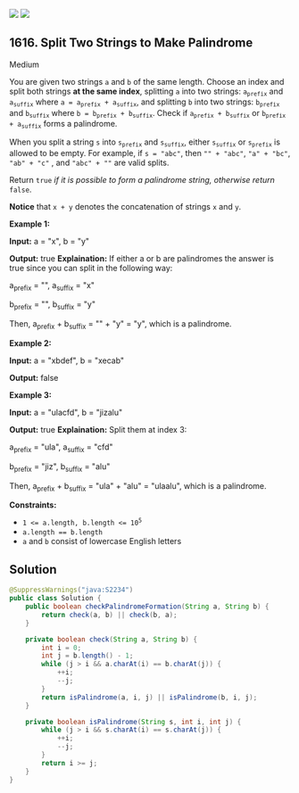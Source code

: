 [![](https://img.shields.io/github/stars/javadev/LeetCode-in-Java?label=Stars&style=flat-square)](https://github.com/javadev/LeetCode-in-Java)
[![](https://img.shields.io/github/forks/javadev/LeetCode-in-Java?label=Fork%20me%20on%20GitHub%20&style=flat-square)](https://github.com/javadev/LeetCode-in-Java/fork)

## 1616\. Split Two Strings to Make Palindrome

Medium

You are given two strings `a` and `b` of the same length. Choose an index and split both strings **at the same index**, splitting `a` into two strings: <code>a<sub>prefix</sub></code> and <code>a<sub>suffix</sub></code> where <code>a = a<sub>prefix</sub> + a<sub>suffix</sub></code>, and splitting `b` into two strings: <code>b<sub>prefix</sub></code> and <code>b<sub>suffix</sub></code> where <code>b = b<sub>prefix</sub> + b<sub>suffix</sub></code>. Check if <code>a<sub>prefix</sub> + b<sub>suffix</sub></code> or <code>b<sub>prefix</sub> + a<sub>suffix</sub></code> forms a palindrome.

When you split a string `s` into <code>s<sub>prefix</sub></code> and <code>s<sub>suffix</sub></code>, either <code>s<sub>suffix</sub></code> or <code>s<sub>prefix</sub></code> is allowed to be empty. For example, if `s = "abc"`, then `"" + "abc"`, `"a" + "bc"`, `"ab" + "c"` , and `"abc" + ""` are valid splits.

Return `true` _if it is possible to form_ _a palindrome string, otherwise return_ `false`.

**Notice** that `x + y` denotes the concatenation of strings `x` and `y`.

**Example 1:**

**Input:** a = "x", b = "y"

**Output:** true **Explaination:** If either a or b are palindromes the answer is true since you can split in the following way: 

a<sub>prefix</sub> = "", a<sub>suffix</sub> = "x" 

b<sub>prefix</sub> = "", b<sub>suffix</sub> = "y" 

Then, a<sub>prefix</sub> + b<sub>suffix</sub> = "" + "y" = "y", which is a palindrome.

**Example 2:**

**Input:** a = "xbdef", b = "xecab"

**Output:** false

**Example 3:**

**Input:** a = "ulacfd", b = "jizalu"

**Output:** true **Explaination:** Split them at index 3: 

a<sub>prefix</sub> = "ula", a<sub>suffix</sub> = "cfd" 

b<sub>prefix</sub> = "jiz", b<sub>suffix</sub> = "alu" 

Then, a<sub>prefix</sub> + b<sub>suffix</sub> = "ula" + "alu" = "ulaalu", which is a palindrome.

**Constraints:**

*   <code>1 <= a.length, b.length <= 10<sup>5</sup></code>
*   `a.length == b.length`
*   `a` and `b` consist of lowercase English letters

## Solution

```java
@SuppressWarnings("java:S2234")
public class Solution {
    public boolean checkPalindromeFormation(String a, String b) {
        return check(a, b) || check(b, a);
    }

    private boolean check(String a, String b) {
        int i = 0;
        int j = b.length() - 1;
        while (j > i && a.charAt(i) == b.charAt(j)) {
            ++i;
            --j;
        }
        return isPalindrome(a, i, j) || isPalindrome(b, i, j);
    }

    private boolean isPalindrome(String s, int i, int j) {
        while (j > i && s.charAt(i) == s.charAt(j)) {
            ++i;
            --j;
        }
        return i >= j;
    }
}
```